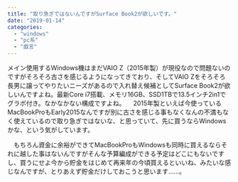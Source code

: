 ```yaml
---
title: "取り急ぎではないんですがSurface Book2が欲しいです。"
date: "2019-01-14"
categories: 
  - "windows"
  - "pc系"
  - "戯言"
---
```


メイン使用するWindows機はまだVAIO Z（2015年製）が現役なので問題ないのですがそろそろ古さを感じるようになってきており、そしてVAIO Zをそろそろ長男に譲ってやりたいニーズがあるので入れ替え候補としてSurface Book2が欲しいんですよね。最新Core i7搭載、メモリ16GB、SSD1TBで13.5インチ2in1でグラボ付き。なかなかない構成ですよね。 　2015年製といえば今使っているMacBookProもEarly2015なんですが別に古さを感じる事もなくなんの不満もなく使えているので取り急ぎではないな、と思っていて、先に買うならWindowsかな、という気がしています。

　もちろん資金に余裕ができてMacBookProもWindowsも同時に買えるならそれに越した事はないんですがそんな予算編成ができる予定はどこにもないですし、買うにせよ今から貯金をはじめて再来年の今頃買えるといいね、みたいな感じなんですが、とりあえず貯金だけしておこうと思います……。
